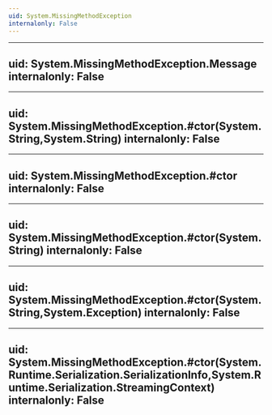 ```yaml
---
uid: System.MissingMethodException
internalonly: False
---
```


---
uid: System.MissingMethodException.Message
internalonly: False
---

---
uid: System.MissingMethodException.#ctor(System.String,System.String)
internalonly: False
---

---
uid: System.MissingMethodException.#ctor
internalonly: False
---

---
uid: System.MissingMethodException.#ctor(System.String)
internalonly: False
---

---
uid: System.MissingMethodException.#ctor(System.String,System.Exception)
internalonly: False
---

---
uid: System.MissingMethodException.#ctor(System.Runtime.Serialization.SerializationInfo,System.Runtime.Serialization.StreamingContext)
internalonly: False
---
